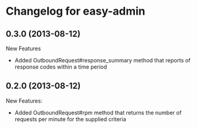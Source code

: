 # Changelog for easy-admin

## 0.3.0 (2013-08-12)

New Features

* Added OutboundRequest#response_summary method that reports of response codes within a time period

## 0.2.0 (2013-08-12)

New Features:

* Added OutboundRequest#rpm method that returns the number of requests per minute for the supplied criteria

